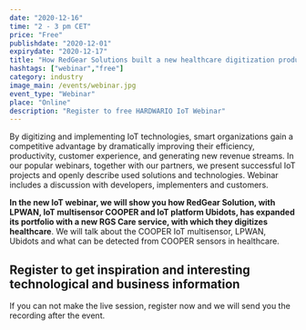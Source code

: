 ```yaml
---
date: "2020-12-16"
time: "2 - 3 pm CET"
price: "Free"
publishdate: "2020-12-01"
expirydate: "2020-12-17"
title: "How RedGear Solutions built a new healthcare digitization product with IoT multisensor COOPER"
hashtags: ["webinar","free"]
category: industry
image_main: /events/webinar.jpg
event_type: "Webinar"
place: "Online"
description: "Register to free HARDWARIO IoT Webinar"
---
```


<div class = "row">
<div class = "col pr-30">

<p>By digitizing and implementing IoT technologies, smart organizations gain a competitive advantage by dramatically improving their efficiency, productivity, customer experience, and generating new revenue streams. In our popular webinars, together with our partners, we present successful IoT projects and openly describe used solutions and technologies. Webinar includes a discussion with developers, implementers and customers.</p>

<p><strong>In the new IoT webinar, we will show you how RedGear Solution, with LPWAN, IoT multisensor COOPER and IoT platform Ubidots, has expanded its portfolio with a new RGS Care service, with which they digitizes healthcare</strong>. We will talk about the COOPER IoT multisensor, LPWAN, Ubidots and what can be detected from COOPER sensors in healthcare.</p>

</div>
<div class = "col-12 col-md-5">
<div class = "px-10 py-20 mb-20 shadow">
<h2 class = "font-weight-black font-24 font-md-24 mb-20">Register to get inspiration and interesting technological and business information</h2>
<script charset="utf-8" type="text/javascript" src="//js.hsforms.net/forms/shell.js"></script>
<script>
jQuery(window).scroll(function() {
if (!jQuery('.hbspt-form').length) {
hbspt.forms.create({
    portalId: "5453210",
    formId: "e982126e-7772-4c4a-aa9f-b2dcee02d2bc"
});
}
});
</script>

<p class = "font-14 font-lnh16">If you can not make the live session, register now and we will send you the recording after the event.</p>
</div>
</div>
</div>